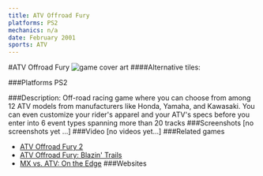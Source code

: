 ```yaml
---
title: ATV Offroad Fury
platforms: PS2
mechanics: n/a
date: February 2001
sports: ATV
---
```

#ATV Offroad Fury
![game cover art](//images.igdb.com/igdb/image/upload/t_cover_big/sdoejdddzw7upgubno5r.jpg "Logo Title Text 1")
####Alternative tiles:

###Platforms
PS2

###Description:
Off-road racing game where you can choose from among 12 ATV models from manufacturers like Honda, Yamaha, and Kawasaki. You can even customize your rider's apparel and your ATV's specs before you enter into 6 event types spanning more than 20 tracks
###Screenshots
[no screenshots yet ...]
###Video
[no videos yet...]
###Related games
* [ATV Offroad Fury 2](/games/atv-offroad-fury-2-8270/)
* [ATV Offroad Fury: Blazin' Trails](/games/atv-offroad-fury-blazin-trails-8272/)
* [MX vs. ATV: On the Edge](/games/mx-vs-atv-on-the-edge-18267/)
###Websites

